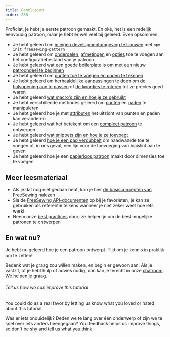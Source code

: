 ```yaml
---
title: Conclusion
order: 280
---
```


Proficiat, je hebt je eerste patroon gemaakt. En oké, het is een redelijk eenvoudig patroon, maar je hebt er wel veel bij geleerd. Even opsommen:

 - Je hebt geleerd om [je eigen developmentomgeving te bouwen](/tutorial/create-freesewing-pattern) met `npm init freesewing-pattern`
 - Je hebt geleerd om [onderdelen](/tutorial/your-first-part), [afmetingen](/tutorial/adding-measurements) en [opties](http://localhost:8000/tutorial/adding-options) toe te voegen aan het configuratiebestand van je patroon
 - Je hebt geleerd wat [een goede boilerplate is om met een nieuw patroondeel te beginnen](/tutorial/part-structure)
 - Je hebt geleerd om [punten toe te voegen en paden te tekenen](/tutorial/constructing-the-neck-opening)
 - Je hebt geleerd om herhaaldelijke aanpassingen te doen om [de halsopening aan te passen](/tutorial/fitting-the-neck-opening) of [de koordjes te roteren](/tutorial/avoiding-overlap) tot ze precies goed waren
 - Je hebt geleerd [wat macro's zijn en hoe je ze gebruikt](/tutorial/creating-the-closure)
 - Je hebt verschillende methodes geleerd om [punten](/api/point) en [paden](/api/path) te manipuleren
 - Je hebt geleerd hoe je met [attributen](/api/attributes) het uitzicht van punten en paden kan veranderen
 - Je hebt geleerd wat het betekent om een [compleet patroon](/tutorial/completing-your-pattern) te ontwerpen
 - Je hebt geleerd [wat snippets zijn en hoe je ze toevoegt](/tutorial/completing-your-pattern#adding-snippets)
 - Je hebt geleerd [hoe je een pad verdubbelt](/tutorial/completing-your-pattern#seam-allowance) om naadwaarde toe te voegen of, in ons geval, een lijn voor de toevoeging van biaislint aan te geven
 - Je hebt geleerd hoe je een [papierloos patroon](/tutorial/paperless-bib) maakt door dimensies toe te voegen

## Meer leesmateriaal

 - Als je dat nog niet gedaan hebt, kan je hier [de basisconcepten van FreeSewing](/concepts) nalezen
 - Sla de [FreeSewing API-documenten](/api) op bij je favorieten; je kan ze gebruiken als referentie telkens wanneer je niet zeker weet hoe iets werkt
 - Neem onze [best practices](/guides/best-practices) door; ze helpen je om de best mogelijke patronen te ontwerpen

## En wat nu?

Je hebt nu geleerd hoe je een patroon ontwerpt. Tijd om je kennis in praktijk om te zetten!

Bedenk wat je graag zou willen maken, en begin er gewoon aan. Als je vastzit, of je hebt hulp of advies nodig, dan kan je terecht in onze [chatroom](https://gitter.im/freesewing/freesewing). We helpen je graag.

<Note>

###### Tell us how we can improve this tutorial

You could do as a real favor by letting us know what you loved or hated about this tutorial.

Was er iets onduidelijk? Deden we te lang over één onderwerp of zijn we te snel over iets anders heengegaan?
You feedback helps us improve things, so don't be shy and [tell us what you think](https://gitter.im/freesewing/freesewing)

</Note>

